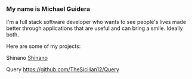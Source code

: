 ### My name is Michael Guidera

I'm a full stack software developer who wants to see people's lives made better through applications that are useful and can bring a smile. Ideally both.

Here are some of my projects:

Shinano <a href="https://github.com/TheSicilian12/capstone">Shinano</a>

Query https://github.com/TheSicilian12/Query

<!--
**TheSicilian12/TheSicilian12** is a ✨ _special_ ✨ repository because its `README.md` (this file) appears on your GitHub profile.

Here are some ideas to get you started:

- 🔭 I’m currently working on ...
- 🌱 I’m currently learning ...
- 👯 I’m looking to collaborate on ...
- 🤔 I’m looking for help with ...
- 💬 Ask me about ...
- 📫 How to reach me: ...
- 😄 Pronouns: ...
- ⚡ Fun fact: ...
-->
